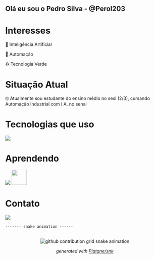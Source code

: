 ## Olá eu sou o Pedro Silva - @Perol203

# Interesses

🤖 Inteligência Artificial

🦾 Automação

♻️ Tecnologia Verde

# Situação Atual
🤓 Atualmente sou estudante do ensino médio no sesi (2/3), cursando Automação Industrial com I.A. no senai 

# Tecnologias que uso

<div aling="center">
  <img src="https://skillicons.dev/icons?i=ps,pr,ai,vscode"
</div>
  
# Aprendendo

<div aling="center">
  <img src="https://skillicons.dev/icons?i=github,html,gcp,py">
  <img src="https://cdn.discordapp.com/attachments/1109852762272968884/1371212802735345794/gemini-color_copiar.png?ex=682250f0&is=6820ff70&hm=5afa07f4837ab35e760636bce67546f83c66de7028b6a3ad5313aec4cdc64b89&" width=48 heith=48>
</div>

# Contato

<a href = "mailto:henrique260208@gmail.com"><img src="https://img.shields.io/badge/-Gmail-%23333?style=for-the-badge&logo=gmail&logoColor=white" target="_blank"></a>

    ------- snake animation ------
<div align="center">
  <br>
  <picture>
    <source media="(prefers-color-scheme: dark)" srcset="https://raw.githubusercontent.com/tempewda/tempewda/output/github-contribution-grid-snake-dark.svg">
    <source media="(prefers-color-scheme: light)" srcset="https://raw.githubusercontent.com/tempewda/tempewda/output/github-contribution-grid-snake.svg">
    <img alt="github contribution grid snake animation" src="https://raw.githubusercontent.com/Perol203tempewda/Perol203/output/github-contribution-grid-snake.svg">
  </picture>

_generated with [Platane/snk](https://github.com/Platane/snk)_
</div>

